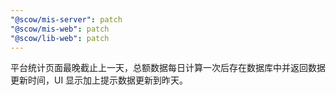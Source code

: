 ```yaml
---
"@scow/mis-server": patch
"@scow/mis-web": patch
"@scow/lib-web": patch
---
```


平台统计页面最晚截止上一天，总额数据每日计算一次后存在数据库中并返回数据更新时间，UI 显示加上提示数据更新到昨天。
